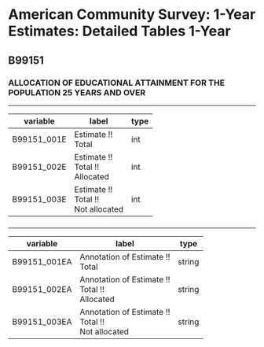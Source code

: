 # American Community Survey: 1-Year Estimates: Detailed Tables 1-Year

## B99151

### ALLOCATION OF EDUCATIONAL ATTAINMENT FOR THE POPULATION 25 YEARS AND OVER

___

| variable | label | type |
| ----- | ----- | ----- |
| B99151_001E | Estimate !!<br>Total | int |
| B99151_002E | Estimate !!<br>Total !!<br>Allocated | int |
| B99151_003E | Estimate !!<br>Total !!<br>Not allocated | int |
### 

___

| variable | label | type |
| ----- | ----- | ----- |
| B99151_001EA | Annotation of Estimate !!<br>Total | string |
| B99151_002EA | Annotation of Estimate !!<br>Total !!<br>Allocated | string |
| B99151_003EA | Annotation of Estimate !!<br>Total !!<br>Not allocated | string |

